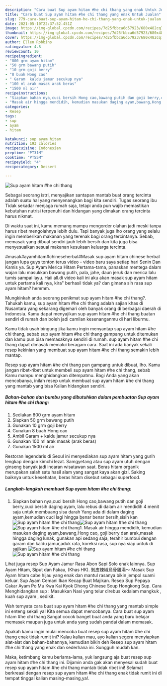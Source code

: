 ```yaml
---
description: "Cara buat Sup ayam hitam #he chi thang yang enak Untuk Jualan"
title: "Cara buat Sup ayam hitam #he chi thang yang enak Untuk Jualan"
slug: 779-cara-buat-sup-ayam-hitam-he-chi-thang-yang-enak-untuk-jualan
date: 2021-05-10T22:37:52.451Z
image: https://img-global.cpcdn.com/recipes/7d25fbbca6d57923/680x482cq70/sup-ayam-hitam-he-chi-thang-foto-resep-utama.jpg
thumbnail: https://img-global.cpcdn.com/recipes/7d25fbbca6d57923/680x482cq70/sup-ayam-hitam-he-chi-thang-foto-resep-utama.jpg
cover: https://img-global.cpcdn.com/recipes/7d25fbbca6d57923/680x482cq70/sup-ayam-hitam-he-chi-thang-foto-resep-utama.jpg
author: Ellen Robbins
ratingvalue: 4.8
reviewcount: 10
recipeingredient:
- "800 grm ayam hitam"
- "50 grm bawang putih"
- "10 grm goji berry"
- "8 buah Hong cao"
- " Garam  kaldu jamur secukup nya"
- "100 ml arak masak arak beras"
- "1500 ml air"
recipeinstructions:
- "Siapkan bahan nya,cuci bersih Hong cao,bawang putih dan goji berry,cuci bersih daging ayam, lalu rebus di dalam air mendidih 4 menit saja untuk membuang sisa darah Yang ada di dalam daging ayam,kemudian cuci lagi hingga benar benar bersih,sisih kan"
- "Masak air hingga mendidih, kemudian masukan daging ayam,bawang,Hong cao, goji berry dan arak,masak hingga daging lunak, gunakan api sedang saja, terahir bumbui dengan garam dan kaldu jamur,aduk rata, koreksi rasa, sup nya siap untuk di sajikan"
categories:
- Resep
tags:
- sup
- ayam
- hitam

katakunci: sup ayam hitam 
nutrition: 193 calories
recipecuisine: Indonesian
preptime: "PT31M"
cooktime: "PT55M"
recipeyield: "4"
recipecategory: Dessert

---
```



![Sup ayam hitam #he chi thang](https://img-global.cpcdn.com/recipes/7d25fbbca6d57923/680x482cq70/sup-ayam-hitam-he-chi-thang-foto-resep-utama.jpg)

Sebagai seorang istri, menyajikan santapan mantab buat orang tercinta adalah suatu hal yang menyenangkan bagi kita sendiri. Tugas seorang ibu Tidak sekadar menjaga rumah saja, tetapi anda pun wajib memastikan kebutuhan nutrisi terpenuhi dan hidangan yang dimakan orang tercinta harus nikmat.

Di waktu  saat ini, kamu memang mampu mengorder olahan jadi meski tanpa harus ribet mengolahnya lebih dulu. Tapi banyak juga lho orang yang selalu ingin memberikan makanan yang terenak bagi orang tercintanya. Sebab, memasak yang dibuat sendiri jauh lebih bersih dan kita juga bisa menyesuaikan sesuai makanan kesukaan keluarga tercinta. 

#masak#ayamhitam#chineseherbal#Masak sup ayam hitam chinese herbal jangan lupa guys tonton terus video - video baru saya setiap hari Senin Dan Kamis ya. Sup Ayam Merica Hitam Pertama-tama, panaskan mentega dalam wajan lalu masukkan bawang putih, pala, jahe, daun jeruk dan merica lalu tumis sampai layu. Haii all.di video kali ini aku akan masak sup ayam hitam untuk pertama kali nya, kira&#34; berhasil tidak ya? dan gimana sih rasa sup ayam hitam? hemmm.

Mungkinkah anda seorang penikmat sup ayam hitam #he chi thang?. Tahukah kamu, sup ayam hitam #he chi thang adalah sajian khas di Nusantara yang sekarang digemari oleh banyak orang di berbagai daerah di Indonesia. Kamu dapat menyajikan sup ayam hitam #he chi thang buatan sendiri di rumah dan boleh jadi camilan kesenanganmu di hari liburmu.

Kamu tidak usah bingung jika kamu ingin menyantap sup ayam hitam #he chi thang, sebab sup ayam hitam #he chi thang gampang untuk ditemukan dan kamu pun bisa memasaknya sendiri di rumah. sup ayam hitam #he chi thang dapat dimasak memalui beragam cara. Saat ini ada banyak sekali resep kekinian yang membuat sup ayam hitam #he chi thang semakin lebih mantap.

Resep sup ayam hitam #he chi thang pun gampang untuk dibuat, lho. Kamu jangan ribet-ribet untuk membeli sup ayam hitam #he chi thang, sebab Kamu mampu menghidangkan ditempatmu. Bagi Anda yang akan mencobanya, inilah resep untuk membuat sup ayam hitam #he chi thang yang mantab yang bisa Kalian hidangkan sendiri.

<!--inarticleads1-->

##### Bahan-bahan dan bumbu yang dibutuhkan dalam pembuatan Sup ayam hitam #he chi thang:

1. Sediakan 800 grm ayam hitam
1. Siapkan 50 grm bawang putih
1. Gunakan 10 grm goji berry
1. Gunakan 8 buah Hong cao
1. Ambil  Garam + kaldu jamur secukup nya
1. Gunakan 100 ml arak masak (arak beras)
1. Gunakan 1500 ml air


Restoran legendaris di Seoul ini menyediakan sup ayam hitam yang gurih lengkap dengan kimchi lezat. Samgyetang atau sup ayam utuh dengan ginseng banyak jadi incaran wisatawan saat. Beras hitam organik merupakan salah satu hasil alam yang sangat kaya akan gizi. Saking baiknya untuk kesehatan, beras hitam disebut sebagai superfood. 

<!--inarticleads2-->

##### Langkah-langkah membuat Sup ayam hitam #he chi thang:

1. Siapkan bahan nya,cuci bersih Hong cao,bawang putih dan goji berry,cuci bersih daging ayam, lalu rebus di dalam air mendidih 4 menit saja untuk membuang sisa darah Yang ada di dalam daging ayam,kemudian cuci lagi hingga benar benar bersih,sisih kan
<img src="https://img-global.cpcdn.com/steps/777644fa42afd039/160x128cq70/sup-ayam-hitam-he-chi-thang-langkah-memasak-1-foto.jpg" alt="Sup ayam hitam #he chi thang"><img src="https://img-global.cpcdn.com/steps/7adcfa438934d020/160x128cq70/sup-ayam-hitam-he-chi-thang-langkah-memasak-1-foto.jpg" alt="Sup ayam hitam #he chi thang"><img src="https://img-global.cpcdn.com/steps/b0855bd5b4b93869/160x128cq70/sup-ayam-hitam-he-chi-thang-langkah-memasak-1-foto.jpg" alt="Sup ayam hitam #he chi thang">1. Masak air hingga mendidih, kemudian masukan daging ayam,bawang,Hong cao, goji berry dan arak,masak hingga daging lunak, gunakan api sedang saja, terahir bumbui dengan garam dan kaldu jamur,aduk rata, koreksi rasa, sup nya siap untuk di sajikan
<img src="https://img-global.cpcdn.com/steps/2202e401d85ac411/160x128cq70/sup-ayam-hitam-he-chi-thang-langkah-memasak-2-foto.jpg" alt="Sup ayam hitam #he chi thang"><img src="https://img-global.cpcdn.com/steps/efefd687ff19fa6e/160x128cq70/sup-ayam-hitam-he-chi-thang-langkah-memasak-2-foto.jpg" alt="Sup ayam hitam #he chi thang">

Lihat juga resep Sup Ayam Jamur Rasa Abon Sapi Solo enak lainnya. Sup Ayam Hitam, Siput dan Fakau, (Khas HK). 剝皮辣椒烏骨雞湯～ Masak Sup Ayam hitam cabe hijau yang enak dan mantul rasanya bikin jempol suami keluar. Sup Ayam Cemani Ikan Kecap Buat Majikan. Resep Sup Pepaya Cakar Ayam Po Mu Kwa Kai Kyok Dhong Chinese Soup Hongkong Sup. Cara Menghidangkan sup : Masukkan Nasi yang telur direbus kedalam mangkuk , kuah sup ayam , sedikit. 

Wah ternyata cara buat sup ayam hitam #he chi thang yang mantab simple ini enteng sekali ya! Kita semua dapat mencobanya. Cara buat sup ayam hitam #he chi thang Sangat cocok banget buat anda yang baru belajar memasak maupun juga untuk anda yang sudah pandai dalam memasak.

Apakah kamu ingin mulai mencoba buat resep sup ayam hitam #he chi thang enak tidak rumit ini? Kalau kalian mau, ayo kalian segera menyiapkan alat-alat dan bahan-bahannya, kemudian bikin deh Resep sup ayam hitam #he chi thang yang enak dan sederhana ini. Sungguh mudah kan. 

Maka, ketimbang kamu berlama-lama, yuk langsung aja buat resep sup ayam hitam #he chi thang ini. Dijamin anda gak akan menyesal sudah buat resep sup ayam hitam #he chi thang mantab tidak ribet ini! Selamat berkreasi dengan resep sup ayam hitam #he chi thang enak tidak rumit ini di tempat tinggal kalian masing-masing,ya!.

